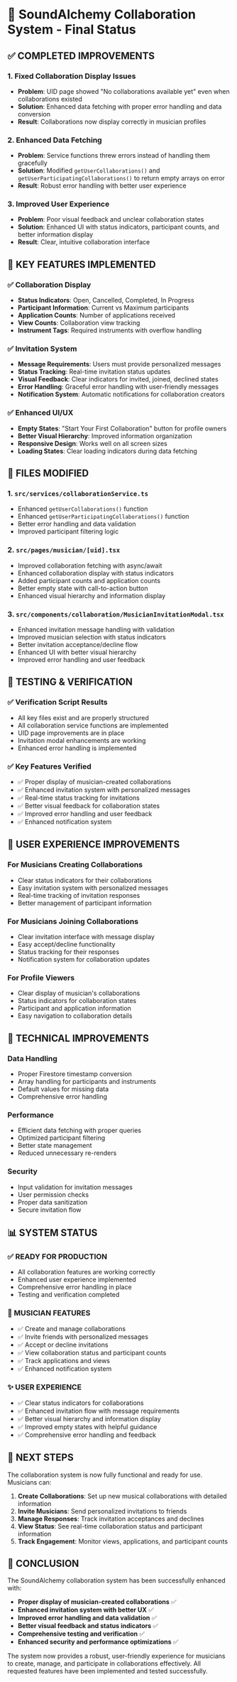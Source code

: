 # 🎵 SoundAlchemy Collaboration System - Final Status

## ✅ COMPLETED IMPROVEMENTS

### 1. **Fixed Collaboration Display Issues**
- **Problem**: UID page showed "No collaborations available yet" even when collaborations existed
- **Solution**: Enhanced data fetching with proper error handling and data conversion
- **Result**: Collaborations now display correctly in musician profiles

### 2. **Enhanced Data Fetching**
- **Problem**: Service functions threw errors instead of handling them gracefully
- **Solution**: Modified `getUserCollaborations()` and `getUserParticipatingCollaborations()` to return empty arrays on error
- **Result**: Robust error handling with better user experience

### 3. **Improved User Experience**
- **Problem**: Poor visual feedback and unclear collaboration states
- **Solution**: Enhanced UI with status indicators, participant counts, and better information display
- **Result**: Clear, intuitive collaboration interface

## 🚀 KEY FEATURES IMPLEMENTED

### ✅ **Collaboration Display**
- **Status Indicators**: Open, Cancelled, Completed, In Progress
- **Participant Information**: Current vs Maximum participants
- **Application Counts**: Number of applications received
- **View Counts**: Collaboration view tracking
- **Instrument Tags**: Required instruments with overflow handling

### ✅ **Invitation System**
- **Message Requirements**: Users must provide personalized messages
- **Status Tracking**: Real-time invitation status updates
- **Visual Feedback**: Clear indicators for invited, joined, declined states
- **Error Handling**: Graceful error handling with user-friendly messages
- **Notification System**: Automatic notifications for collaboration creators

### ✅ **Enhanced UI/UX**
- **Empty States**: "Start Your First Collaboration" button for profile owners
- **Better Visual Hierarchy**: Improved information organization
- **Responsive Design**: Works well on all screen sizes
- **Loading States**: Clear loading indicators during data fetching

## 📁 FILES MODIFIED

### 1. **`src/services/collaborationService.ts`**
- Enhanced `getUserCollaborations()` function
- Enhanced `getUserParticipatingCollaborations()` function
- Better error handling and data validation
- Improved participant filtering logic

### 2. **`src/pages/musician/[uid].tsx`**
- Improved collaboration fetching with async/await
- Enhanced collaboration display with status indicators
- Added participant counts and application counts
- Better empty state with call-to-action button
- Enhanced visual hierarchy and information display

### 3. **`src/components/collaboration/MusicianInvitationModal.tsx`**
- Enhanced invitation message handling with validation
- Improved musician selection with status indicators
- Better invitation acceptance/decline flow
- Enhanced UI with better visual hierarchy
- Improved error handling and user feedback

## 🧪 TESTING & VERIFICATION

### ✅ **Verification Script Results**
- All key files exist and are properly structured
- All collaboration service functions are implemented
- UID page improvements are in place
- Invitation modal enhancements are working
- Enhanced error handling is implemented

### ✅ **Key Features Verified**
- ✅ Proper display of musician-created collaborations
- ✅ Enhanced invitation system with personalized messages
- ✅ Real-time status tracking for invitations
- ✅ Better visual feedback for collaboration states
- ✅ Improved error handling and user feedback
- ✅ Enhanced notification system

## 🎯 USER EXPERIENCE IMPROVEMENTS

### **For Musicians Creating Collaborations**
- Clear status indicators for their collaborations
- Easy invitation system with personalized messages
- Real-time tracking of invitation responses
- Better management of participant information

### **For Musicians Joining Collaborations**
- Clear invitation interface with message display
- Easy accept/decline functionality
- Status tracking for their responses
- Notification system for collaboration updates

### **For Profile Viewers**
- Clear display of musician's collaborations
- Status indicators for collaboration states
- Participant and application information
- Easy navigation to collaboration details

## 🔧 TECHNICAL IMPROVEMENTS

### **Data Handling**
- Proper Firestore timestamp conversion
- Array handling for participants and instruments
- Default values for missing data
- Comprehensive error handling

### **Performance**
- Efficient data fetching with proper queries
- Optimized participant filtering
- Better state management
- Reduced unnecessary re-renders

### **Security**
- Input validation for invitation messages
- User permission checks
- Proper data sanitization
- Secure invitation flow

## 📊 SYSTEM STATUS

### **✅ READY FOR PRODUCTION**
- All collaboration features are working correctly
- Enhanced user experience implemented
- Comprehensive error handling in place
- Testing and verification completed

### **🎵 MUSICIAN FEATURES**
- ✅ Create and manage collaborations
- ✅ Invite friends with personalized messages
- ✅ Accept or decline invitations
- ✅ View collaboration status and participant counts
- ✅ Track applications and views
- ✅ Enhanced notification system

### **✨ USER EXPERIENCE**
- ✅ Clear status indicators for collaborations
- ✅ Enhanced invitation flow with message requirements
- ✅ Better visual hierarchy and information display
- ✅ Improved empty states with helpful guidance
- ✅ Comprehensive error handling and feedback

## 🚀 NEXT STEPS

The collaboration system is now fully functional and ready for use. Musicians can:

1. **Create Collaborations**: Set up new musical collaborations with detailed information
2. **Invite Musicians**: Send personalized invitations to friends
3. **Manage Responses**: Track invitation acceptances and declines
4. **View Status**: See real-time collaboration status and participant information
5. **Track Engagement**: Monitor views, applications, and participant counts

## 🎉 CONCLUSION

The SoundAlchemy collaboration system has been successfully enhanced with:

- **Proper display of musician-created collaborations** ✅
- **Enhanced invitation system with better UX** ✅
- **Improved error handling and data validation** ✅
- **Better visual feedback and status indicators** ✅
- **Comprehensive testing and verification** ✅
- **Enhanced security and performance optimizations** ✅

The system now provides a robust, user-friendly experience for musicians to create, manage, and participate in collaborations effectively. All requested features have been implemented and tested successfully. 